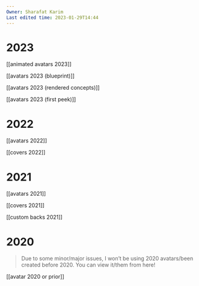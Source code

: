 ```yaml
---
Owner: Sharafat Karim
Last edited time: 2023-01-29T14:44
---
```

# 2023

[[animated avatars 2023]]

[[avatars 2023 (blueprint)]]

[[avatars 2023 (rendered concepts)]]

[[avatars 2023 (first peek)]]

# 2022

[[avatars 2022]]

[[covers 2022]]

# 2021

[[avatars 2021]]

[[covers 2021]]

[[custom backs 2021]]

# 2020

> Due to some minor/major issues, I won’t be using 2020 avatars/been created before 2020. You can view it/them from here!

[[avatar 2020 or prior]]